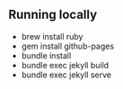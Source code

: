 Running locally
----
* brew install ruby
* gem install github-pages
* bundle install
* bundle exec jekyll build
* bundle exec jekyll serve
